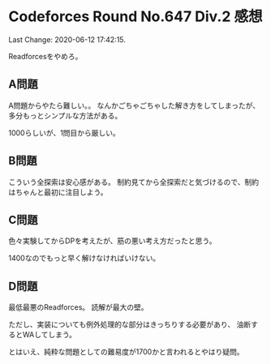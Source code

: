 # Codeforces Round No.647 Div.2 感想

Last Change: 2020-06-12 17:42:15.

Readforcesをやめろ。

## A問題

A問題からやたら難しい。。
なんかごちゃごちゃした解き方をしてしまったが、多分もっとシンプルな方法がある。

1000らしいが、1問目から厳しい。

## B問題

こういう全探索は安心感がある。
制約見てから全探索だと気づけるので、制約はちゃんと最初に注目しよう。

## C問題

色々実験してからDPを考えたが、筋の悪い考え方だったと思う。

1400なのでもっと早く解けなければいけない。

## D問題

最低最悪のReadforces。
読解が最大の壁。

ただし、実装についても例外処理的な部分はきっちりする必要があり、
油断するとWAしてしまう。

とはいえ、純粋な問題としての難易度が1700かと言われるとやはり疑問。

